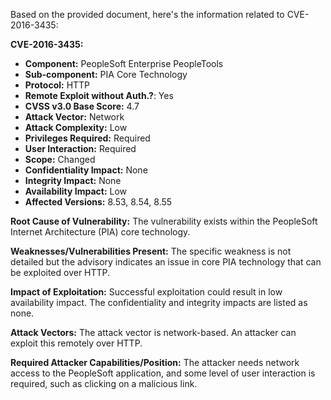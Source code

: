 Based on the provided document, here's the information related to CVE-2016-3435:

**CVE-2016-3435:**

*   **Component:** PeopleSoft Enterprise PeopleTools
*   **Sub-component:** PIA Core Technology
*  **Protocol:** HTTP
*   **Remote Exploit without Auth.?**: Yes
*   **CVSS v3.0 Base Score:** 4.7
*   **Attack Vector:** Network
*   **Attack Complexity:** Low
*   **Privileges Required:** Required
*   **User Interaction:** Required
*   **Scope:** Changed
*   **Confidentiality Impact:** None
*    **Integrity Impact:** None
*   **Availability Impact:** Low
*   **Affected Versions:** 8.53, 8.54, 8.55

**Root Cause of Vulnerability:** The vulnerability exists within the PeopleSoft Internet Architecture (PIA) core technology.

**Weaknesses/Vulnerabilities Present:** The specific weakness is not detailed but the advisory indicates an issue in core PIA technology that can be exploited over HTTP.

**Impact of Exploitation:** Successful exploitation could result in low availability impact. The confidentiality and integrity impacts are listed as none.

**Attack Vectors:** The attack vector is network-based. An attacker can exploit this remotely over HTTP.

**Required Attacker Capabilities/Position:** The attacker needs network access to the PeopleSoft application, and some level of user interaction is required, such as clicking on a malicious link.
